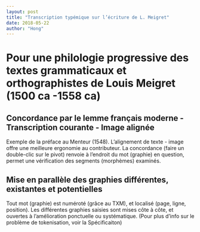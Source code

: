 ```yaml
---
layout: post
title: "Transcription typémique sur l’écriture de L. Meigret"
date: 2018-05-22
author: "Hong"
---
```

# Pour une philologie progressive des textes grammaticaux et orthographistes de Louis Meigret (1500 ca -1558 ca)

## Concordance par le lemme français moderne - Transcription courante - Image alignée

Exemple de la préface au Menteur (1548). L’alignement de texte - image offre une meilleure ergonomie au contributeur. La concordance (faire un double-clic sur le pivot) renvoie à l’endroit du mot (graphie) en question, permet une vérification des segments (morphèmes) examinés. 

## Mise en parallèle des graphies différentes, existantes et potentielles

Tout mot (graphie) est numéroté (grâce au TXM), et localisé (page, ligne, position). Les différentes graphies saisies sont mises côte à côte, et ouvertes à l’amélioration ponctuelle ou systématique. (Pour plus d’info sur le problème de tokenisation, voir la Spécificaiton)
